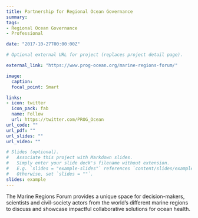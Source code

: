 ```yaml
---
title: Partnership for Regional Ocean Governance
summary: 
tags:
- Regional Ocean Governance
- Professional

date: "2017-10-27T00:00:00Z"

# Optional external URL for project (replaces project detail page).

external_link: "https://www.prog-ocean.org/marine-regions-forum/"

image: 
  caption: 
  focal_point: Smart

links:
- icon: twitter
  icon_pack: fab
  name: Follow
  url: https://twitter.com/PROG_Ocean
url_code: ""
url_pdf: ""
url_slides: ""
url_video: ""

# Slides (optional).
#   Associate this project with Markdown slides.
#   Simply enter your slide deck's filename without extension.
#   E.g. `slides = "example-slides"` references `content/slides/example-slides.md`.
#   Otherwise, set `slides = ""`.
slides: example
---
```


The Marine Regions Forum provides a unique space for decision-makers, scientists and civil-society actors from the world’s different marine regions to discuss and showcase impactful collaborative solutions for ocean health.
